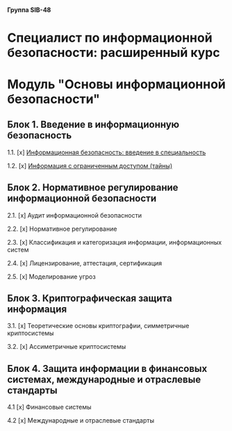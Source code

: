 #### Группа SIB-48
# Специалист по информационной безопасности: расширенный курс


# Модуль "Основы информационной безопасности"

## Блок 1. Введение в информационную безопасность

1.1. [x] [Информационная безопасность: введение в специальность](01_inf_security_basics/01_inf_security/homework_01.md)

1.2. [x] [Информация с ограниченным доступом (тайны)](01_inf_security_basics/02_inf_limit_access/homework_02.md)

## Блок 2. Нормативное регулирование информационной безопасности

2.1. [x] Аудит информационной безопасности

2.2. [x] Нормативное регулирование

2.3. [x] Классификация и категоризация информации, информационных систем

2.4. [x] Лицензирование, аттестация, сертификация

2.5. [x] Моделирование угроз

## Блок 3. Криптографическая защита информация

3.1. [x] Теоретические основы криптографии, симметричные криптосистемы

3.2. [x] Ассиметричные криптосистемы

## Блок 4. Защита информации в финансовых системах, международные и отраслевые стандарты

4.1 [x] Финансовые системы

4.2 [x] Международные и отраслевые стандарты
